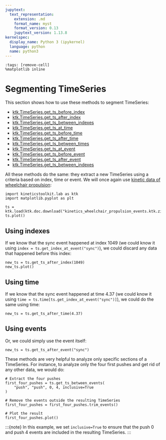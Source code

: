 ```yaml
---
jupytext:
  text_representation:
    extension: .md
    format_name: myst
    format_version: 0.13
    jupytext_version: 1.13.8
kernelspec:
  display_name: Python 3 (ipykernel)
  language: python
  name: python3
---
```


```{code-cell} ipython3
:tags: [remove-cell]
%matplotlib inline
```

# Segmenting TimeSeries

This section shows how to use these methods to segment TimeSeries:

- [ktk.TimeSeries.get_ts_before_index](api/ktk.TimeSeries.get_ts_before_index.rst)
- [ktk.TimeSeries.get_ts_after_index](api/ktk.TimeSeries.get_ts_after_index.rst)
- [ktk.TimeSeries.get_ts_between_indexes](api/ktk.TimeSeries.get_ts_between_indexes.rst)
- [ktk.TimeSeries.get_ts_at_time](api/ktk.TimeSeries.get_ts_at_time.rst)
- [ktk.TimeSeries.get_ts_before_time](api/ktk.TimeSeries.get_ts_before_time.rst)
- [ktk.TimeSeries.get_ts_after_time](api/ktk.TimeSeries.get_ts_after_time.rst)
- [ktk.TimeSeries.get_ts_between_times](api/ktk.TimeSeries.get_ts_between_times.rst)
- [ktk.TimeSeries.get_ts_at_event](api/ktk.TimeSeries.get_ts_at_event.rst)
- [ktk.TimeSeries.get_ts_before_event](api/ktk.TimeSeries.get_ts_before_event.rst)
- [ktk.TimeSeries.get_ts_after_event](api/ktk.TimeSeries.get_ts_after_event.rst)
- [ktk.TimeSeries.get_ts_between_indexes](api/ktk.TimeSeries.get_ts_between_indexes.rst)

All these methods do the same: they extract a new TimeSeries using a criteria based on index, time or event. We will once again use [kinetic data of wheelchair propulsion](dataset_kinetics_wheelchair_propulsion.md):

```{code-cell} ipython3
import kineticstoolkit.lab as ktk
import matplotlib.pyplot as plt

ts = ktk.load(ktk.doc.download("kinetics_wheelchair_propulsion_events.ktk.zip"))
ts.plot()
```

## Using indexes

If we know that the sync event happened at index 1049 (we could know it using `index = ts.get_index_at_event("sync")`), we could discard any data that happened before this index:

```{code-cell} ipython3
new_ts = ts.get_ts_after_index(1049)
new_ts.plot()
```

## Using time

If we know that the sync event happened at time 4.37 (we could know it using `time = ts.time[ts.get_index_at_event("sync")]`), we could do the same using time:

```{code-cell} ipython3
new_ts = ts.get_ts_after_time(4.37)
```

## Using events

Or, we could simply use the event itself:

```{code-cell} ipython3
new_ts = ts.get_ts_after_event("sync")
```


These methods are very helpful to analyze only specific sections of a TimeSeries. For instance, to analyze only the four first pushes and get rid of any other data, we would do:

```{code-cell} ipython3
# Extract the four pushes
first_four_pushes = ts.get_ts_between_events(
    "push", "push", 0, 4, inclusive=True
)

# Remove the events outside the resulting TimeSeries
first_four_pushes = first_four_pushes.trim_events()

# Plot the result
first_four_pushes.plot()
```

:::{note}
In this example, we set `inclusive=True` to ensure that the push 0 and push 4 events are included in the resulting TimeSeries.
:::
